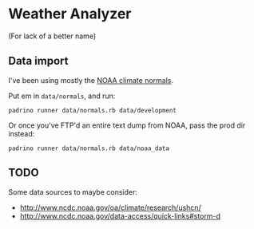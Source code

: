 # Weather Analyzer #

(For lack of a better name)

## Data import ##

I've been using mostly the [NOAA climate normals](http://www.ncdc.noaa.gov/cdo-web/datasets).

Put em in `data/normals`, and run:

    padrino runner data/normals.rb data/development

Or once you've FTP'd an entire text dump from NOAA, pass the prod dir instead:

    padrino runner data/normals.rb data/noaa_data

## TODO ##

Some data sources to maybe consider:

* http://www.ncdc.noaa.gov/oa/climate/research/ushcn/
* http://www.ncdc.noaa.gov/data-access/quick-links#storm-d
